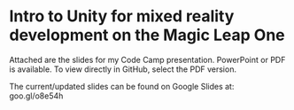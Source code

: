 # Intro to Unity for mixed reality development on the Magic Leap One

Attached are the slides for my Code Camp presentation. PowerPoint or PDF is available. To view directly in GitHub, select the PDF version.

The current/updated slides can be found on Google Slides at: goo.gl/o8e54h
